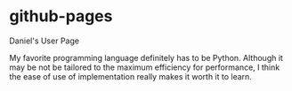 # github-pages

Daniel's User Page

My favorite programming language definitely has to be Python. Although it may be not be tailored to the maximum efficiency for performance, I think the ease of use of implementation really makes it worth it to learn.